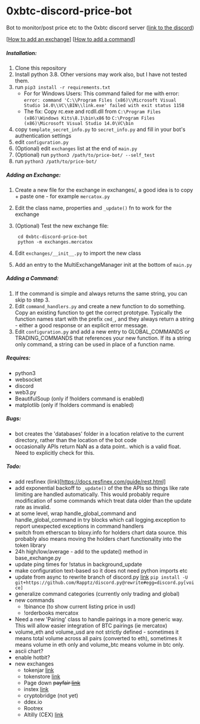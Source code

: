 # 0xbtc-discord-price-bot
Bot to monitor/post price etc to the 0xbtc discord server ([link to the discord](https://discord.gg/rQbhv7u))

\[[How to add an exchange](#adding-an-exchange)\] \[[How to add a command](#adding-a-command)\]

##### Installation:

1. Clone this repository
2. Install python 3.8. Other versions may work also, but I have not tested them.
3. run `pip3 install -r requirements.txt`
   - For for Windows Users: This command failed for me with error:
   `error: command 'C:\\Program Files (x86)\\Microsoft Visual Studio 14.0\\VC\\BIN\\link.exe' failed with exit status 1158`
   - The fix: Copy rc.exe and rcdll.dll from `C:\Program Files (x86)\Windows Kits\8.1\bin\x86` to `C:\Program Files (x86)\Microsoft Visual Studio 14.0\VC\bin`
4. copy `template_secret_info.py` to `secret_info.py` and fill in your bot's authentication settings
5. edit `configuration.py`
6. (Optional) edit `exchanges` list at the end of `main.py`
7. (Optional) run `python3 /path/to/price-bot/ --self_test`
8. run `python3 /path/to/price-bot/`

##### Adding an Exchange:
1. Create a new file for the exchange in exchanges/, a good idea is to copy + 
   paste one - for example `mercatox.py`
2. Edit the class name, properties and `_update()` fn to work for the exchange
3. (Optional) Test the new exchange file: 

        cd 0xbtc-discord-price-bot
        python -m exchanges.mercatox

4. Edit `exchanges/__init__.py` to import the new class
5. Add an entry to the MultiExchangeManager init at the bottom of `main.py`

##### Adding a Command:
1. If the command is simple and always returns the same string, you can skip
   to step 3.
2. Edit `command_handlers.py` and create a new function to do something. Copy
   an existing function to get the correct prototype. Typically the function
   names start with the prefix `cmd_`, and they always return a string - either
   a good response or an explicit error message.
3. Edit `configuration.py` and add a new entry to GLOBAL_COMMANDS or
   TRADING_COMMANDS that references your new function. If its a string only 
   command, a string can be used in place of a function name.

##### Requires:
 - python3
 - websocket
 - discord
 - web3.py
 - BeautifulSoup (only if !holders command is enabled)
 - matplotlib (only if !holders command is enabled)

##### Bugs:
 - bot creates the 'databases' folder in a location relative to the current
   directory, rather than the location of the bot code
 - occasionally APIs return NaN as a data point.. which is a valid float. Need
   to explicitly check for this.

##### Todo:
 - add resfinex (link)[https://docs.resfinex.com/guide/rest.html]
 - add exponential backoff to `_update()` of the the APIs so things like rate 
   limiting are handled automatically. This would probably require modification
   of some commands which treat data older than the update rate as invalid.
 - at some level, wrap handle_global_command and handle_global_command in try
   blocks which call logging.exception to report unexpected exceptions in
   command handlers
 - switch from etherscan to bloxy.info for holders chart data source. this
   probably also means moving the holders chart functionality into the token
   library
 - 24h high/low/average - add to the update() method in base_exchange.py
 - update ping times for !status in background_update
 - make configuration text-based so it does not need python imports etc
 - update from async to rewrite branch of discord.py [link](https://github.com/TheTrain2000/async2rewrite)
   `pip install -U git+https://github.com/Rapptz/discord.py@rewrite#egg=discord.py[voice]`
 - generalize command categories (currently only trading and global)
 - new commands
   - !binance (to show current listing price in usd)
   - !orderbooks mercatox
 - Need a new 'Pairing' class to handle pairings in a more generic way. This
   will allow easier integration of BTC pairings (ie mercatox)
 - volume_eth and volume_usd are not strictly defined - sometimes it means total
   volume across all pairs (converted to eth), sometimes it means volume in eth
   only and volume_btc means volume in btc only.
 - ascii chart?
 - enable hotbit?
 - new exchanges
   - tokenjar [link](https://tokenjar.io/0xbtc)
   - tokenstore [link](https://token.store/trade/0xBTC)
   - Page down ~~payfair [link](https://payfair.io/?coin=0XBTC&tradeType=sell&currency=USD)~~
   - instex [link](https://app.instex.io/0xBTC-WETH)
   - cryptobridge (not yet)
   - ddex.io
   - Rootrex
   - Altilly (CEX) [link](https://www.altilly.com/market/0xBTC_ETH)
